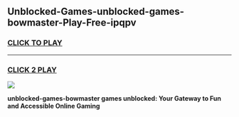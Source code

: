 
## Unblocked-Games-unblocked-games-bowmaster-Play-Free-ipqpv
<h3>
<a href="https://premium76.site?title=unblocked-games-bowmaster&ref=21A">CLICK TO PLAY</a></h3>
<hr>

<h3>
<a href="https://premium76.site?title=unblocked-games-bowmaster&ref=21A">CLICK 2 PLAY</a>
  
</h3>

<a href="https://premium76.site?title=unblocked-games-bowmaster&ref=21A"><img src="https://clearcache.store/games.png"></a>


**unblocked-games-bowmaster games unblocked: Your Gateway to Fun and Accessible Online Gaming**
